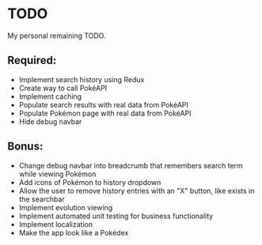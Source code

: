 # TODO
My personal remaining TODO.

## Required:
- Implement search history using Redux
- Create way to call PokéAPI
- Implement caching
- Populate search results with real data from PokéAPI
- Populate Pokémon page with real data from PokéAPI
- Hide debug navbar

## Bonus:
- Change debug navbar into breadcrumb that remembers search term while viewing Pokémon
- Add icons of Pokémon to history dropdown
- Allow the user to remove history entries with an "X" button, like exists in the searchbar
- Implement evolution viewing
- Implement automated unit testing for business functionality
- Implement localization
- Make the app look like a Pokédex
